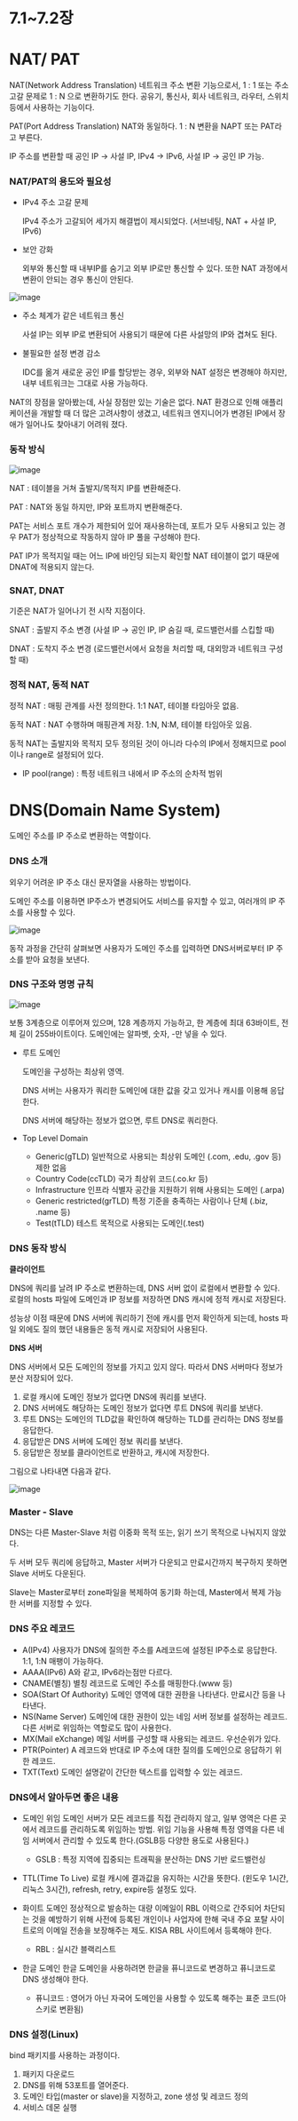 # 7.1~7.2장

# NAT/ PAT

NAT(Network Address Translation)
네트워크 주소 변환 기능으로서, 1 : 1 또는 주소 고갈 문제로 1 : N 으로 변환하기도 한다. 공유기, 통신사, 회사 네트워크, 라우터, 스위치등에서 사용하는 기능이다.

PAT(Port Address Translation)
NAT와 동일하다. 1 : N 변환을 NAPT 또는 PAT라고 부른다.

IP 주소를 변환할 때 공인 IP → 사설 IP, IPv4 → IPv6, 사설 IP → 공인 IP 가능.

### NAT/PAT의 용도와 필요성

- IPv4 주소 고갈 문제
    
    IPv4 주소가 고갈되어 세가지 해결법이 제시되었다. (서브네팅, NAT + 사설 IP, IPv6)
    
- 보안 강화
    
    외부와 통신할 때 내부IP를 숨기고 외부 IP로만 통신할 수 있다. 또한 NAT 과정에서 변환이 안되는 경우 통신이 안된다.
    
![image](https://github.com/Deep-Dive-Study/network-for-engineer/assets/85796588/07d052ff-5799-4a48-b991-e2543ce9d2f6)
    
- 주소 체계가 같은 네트워크 통신
    
    사설 IP는 외부 IP로 변환되어 사용되기 때문에 다른 사설망의 IP와 겹쳐도 된다. 
    
- 불필요한 설정 변경 감소
    
    IDC를 옮겨 새로운 공인 IP를 할당받는 경우, 외부와 NAT 설정은 변경해야 하지만, 내부 네트워크는 그대로 사용 가능하다.
    

NAT의 장점을 알아봤는데, 사실 장점만 있는 기술은 없다. NAT 환경으로 인해 애플리케이션을 개발할 때 더 많은 고려사항이 생겼고, 네트워크 엔지니어가 변경된 IP에서 장애가 일어나도 찾아내기 어려워 졌다.

### 동작 방식

![image](https://github.com/Deep-Dive-Study/network-for-engineer/assets/85796588/2a063d12-f2ff-469d-80ad-50c0690fe6ca)

NAT : 테이블을 거쳐 출발지/목적지 IP를 변환해준다.

PAT : NAT와 동일 하지만, IP와 포트까지 변환해준다.

PAT는 서비스 포트 개수가 제한되어 있어 재사용하는데, 포트가 모두 사용되고 있는 경우 PAT가 정상적으로 작동하지 않아 IP 풀을 구성해야 한다.

PAT IP가 목적지일 때는 어느 IP에 바인딩 되는지 확인할 NAT 테이블이 없기 때문에 DNAT에 적용되지 않는다.

### SNAT, DNAT

기준은 NAT가 일어나기 전 시작 지점이다.

SNAT : 출발지 주소 변경 (사설 IP → 공인 IP, IP 숨길 때, 로드밸런서를 스킵할 때)

DNAT : 도착지 주소 변경 (로드밸런서에서 요청을 처리할 때, 대외망과 네트워크 구성할 때)

### 정적 NAT,  동적 NAT

정적 NAT : 매핑 관계를 사전 정의한다. 1:1 NAT, 테이블 타임아웃 없음.

동적 NAT : NAT 수행하며 매핑관계 저장. 1:N, N:M, 테이블 타임아웃 있음.

동적 NAT는 출발지와 목적지 모두 정의된 것이 아니라 다수의 IP에서 정해지므로 pool이나 range로 설정되어 있다.

* IP pool(range) : 특정 네트워크 내에서 IP 주소의 순차적 범위

# DNS(Domain Name System)

도메인 주소를 IP 주소로 변환하는 역할이다.

### DNS 소개

외우기 어려운 IP 주소 대신 문자열을 사용하는 방법이다.

도메인 주소를 이용하면 IP주소가 변경되어도 서비스를 유지할 수 있고, 여러개의 IP 주소를 사용할 수 있다.

![image](https://github.com/Deep-Dive-Study/network-for-engineer/assets/85796588/87086cdb-3e52-4b60-af6d-bdf51eb9bcdc)

동작 과정을 간단히 살펴보면 사용자가 도메인 주소를 입력하면 DNS서버로부터 IP 주소를 받아 요청을 보낸다.

### DNS 구조와 명명 규칙

![image](https://github.com/Deep-Dive-Study/network-for-engineer/assets/85796588/aad27c3d-0cb7-4e1b-8fe9-96193317b8bb)

보통 3계층으로 이루어져 있으며, 128 계층까지 가능하고, 한 계층에 최대 63바이트, 전체 길이 255바이트이다. 도메인에는 알파벳, 숫자, -만 넣을 수 있다.

- 루트 도메인
    
    도메인을 구성하는 최상위 영역. 
    
    DNS 서버는 사용자가 쿼리한 도메인에 대한 값을 갖고 있거나 캐시를 이용해 응답한다.
    
    DNS 서버에 해당하는 정보가 없으면, 루트 DNS로 쿼리한다.
    
- Top Level Domain
    - Generic(gTLD)
    일반적으로 사용되는 최상위 도메인 (.com, .edu, .gov 등) 제한 없음
    - Country Code(ccTLD)
    국가 최상위 코드(.co.kr 등)
    - Infrastructure
    인프라 식별자 공간을 지원하기 위해 사용되는 도메인 (.arpa)
    - Generic restricted(grTLD)
    특정 기준을 충족하는 사람이나 단체 (.biz, .name 등)
    - Test(tTLD)
    테스트 목적으로 사용되는 도메인(.test)

### DNS 동작 방식

**클라이언트**

DNS에 쿼리를 날려 IP 주소로 변환하는데, DNS 서버 없이 로컬에서 변환할 수 있다. 로컬의 hosts 파일에 도메인과 IP 정보를 저장하면 DNS 캐시에 정적 캐시로 저장된다.

성능상 이점 때문에 DNS 서버에 쿼리하기 전에 캐시를 먼저 확인하게 되는데, hosts 파일 외에도 질의 했던 내용들은 동적 캐시로 저장되어 사용된다.

**DNS 서버**

DNS 서버에서 모든 도메인의 정보를 가지고 있지 않다. 따라서 DNS 서버마다 정보가 분산 저장되어 있다.

1. 로컬 캐시에 도메인 정보가 없다면 DNS에 쿼리를 보낸다.
2. DNS 서버에도 해당하는 도메인 정보가 없다면 루트 DNS에 쿼리를 보낸다.
3. 루트 DNS는 도메인의 TLD값을 확인하여 해당하는 TLD를 관리하는 DNS 정보를 응답한다.
4. 응답받은 DNS 서버에 도메인 정보 쿼리를 보낸다.
5. 응답받은 정보를 클라이언트로 반환하고, 캐시에 저장한다.

그림으로 나타내면 다음과 같다.

![image](https://github.com/Deep-Dive-Study/network-for-engineer/assets/85796588/ccab7de9-7974-41a6-a61c-ca64b7f21ee0)

### Master - Slave

DNS는 다른 Master-Slave 처럼 이중화 목적 또는, 읽기 쓰기 목적으로 나눠지지 않았다.

두 서버 모두 쿼리에 응답하고, Master 서버가 다운되고 만료시간까지 복구하지 못하면 Slave 서버도 다운된다.

Slave는 Master로부터 zone파일을 복제하여 동기화 하는데, Master에서 복제 가능한 서버를 지정할 수 있다.

### DNS 주요 레코드

- A(IPv4)
사용자가 DNS에 질의한 주소를 A레코드에 설정된 IP주소로 응답한다. 1:1, 1:N 매팽이 가능하다.
- AAAA(IPv6)
A와 같고, IPv6라는점만 다르다.
- CNAME(별칭)
별칭 레코드로 도메인 주소를 매핑한다.(www 등)
- SOA(Start Of Authority)
도메인 영역에 대한 권한을 나타낸다. 만료시간 등을 나타낸다.
- NS(Name Server)
도메인에 대한 권한이 있는 네임 서버 정보를 설정하는 레코드. 다른 서버로 위임하는 역할로도 많이 사용한다.
- MX(Mail eXchange)
메일 서버를 구성할 때 사용되는 레코드. 우선순위가 있다.
- PTR(Pointer)
A 레코드와 반대로 IP 주소에 대한 질의를 도메인으로 응답하기 위한 레코드.
- TXT(Text)
도메인 설명같이 간단한 텍스트를 입력할 수 있는 레코드.

### DNS에서 알아두면 좋은 내용

- 도메인 위임
도메인 서버가 모든 레코드를 직접 관리하지 않고, 일부 영역은 다른 곳에서 레코드를 관리하도록 위임하는 방법. 위임 기능을 사용해 특정 영역을 다른 네임 서버에서 관리할 수 있도록 한다.(GSLB등 다양한 용도로 사용된다.)
    
    *  GSLB : 특정 지역에 집중되는 트래픽을 분산하는 DNS 기반 로드밸런싱
    
- TTL(Time To Live)
로컬 캐시에 결과값을 유지하는 시간을 뜻한다. (윈도우 1시간, 리눅스 3시간), refresh, retry, expire등 설정도 있다.
- 화이트 도메인
정상적으로 발송하는 대량 이메일이 RBL 이력으로 간주되어 차단되는 것을 예방하기 위해 사전에 등록된 개인이나 사업자에 한해 국내 주요 포탈 사이트로의 이메일 전송을 보장해주는 제도. KISA RBL 사이트에서 등록해야 한다.
    
    * RBL : 실시간 블랙리스트
    
- 한글 도메인
한글 도메인을 사용하려면 한글을 퓨니코드로 변경하고 퓨니코드로 DNS 생성해야 한다.
    
    * 퓨니코드 : 영어가 아닌 자국어 도메인을 사용할 수 있도록 해주는 표준 코드(아스키로 변환됨)
    

### DNS 설정(Linux)

bind 패키지를 사용하는 과정이다.

1. 패키지 다운로드
2. DNS를 위해 53포트를 열어준다.
3. 도메인 타입(master or slave)을 지정하고, zone 생성 및 레코드 정의
4. 서비스 데몬 실행
